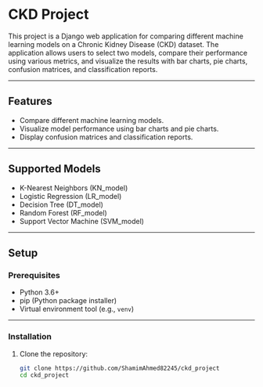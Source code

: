 # CKD Project

This project is a Django web application for comparing different machine learning models on a Chronic Kidney Disease (CKD) dataset. The application allows users to select two models, compare their performance using various metrics, and visualize the results with bar charts, pie charts, confusion matrices, and classification reports.

---

## Features

- Compare different machine learning models.
- Visualize model performance using bar charts and pie charts.
- Display confusion matrices and classification reports.

---

## Supported Models

- K-Nearest Neighbors (KN_model)
- Logistic Regression (LR_model)
- Decision Tree (DT_model)
- Random Forest (RF_model)
- Support Vector Machine (SVM_model)

---

## Setup

### Prerequisites

- Python 3.6+
- pip (Python package installer)
- Virtual environment tool (e.g., `venv`)

---

### Installation

1. Clone the repository:
   ```sh
   git clone https://github.com/ShamimAhmed82245/ckd_project
   cd ckd_project
   ```
